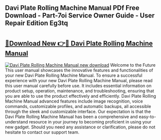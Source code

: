 ## Davi Plate Rolling Machine Manual PDf Free Download - Part-7oi Service Owner Guide - User Repair Edition Eg3tq

# <h2><a href="http://bc21446.oget.top/?id=Davi+Plate+Rolling+Machine+Manual">🔗Download New 👉🔴 Davi Plate Rolling Machine Manual</a></h2>

[![Davi Plate Rolling Machine Manual new download](https://i.imgur.com/5g1atiW.png)](http://bc21446.oget.top/?id=Davi+Plate+Rolling+Machine+Manual)
Welcome to the Future This user manual showcases the innovative features and functionalities of your new Davi Plate Rolling Machine Manual. To ensure a successful experience with your new Davi Plate Rolling Machine Manual, please read this user manual carefully before use. It includes essential information on product setup, operation, maintenance, and troubleshooting, ensuring that you are able to use the product effectively and efficiently. Davi Plate Rolling Machine Manual advanced features include image recognition, voice commands, customizable profiles, and automatic backups, all accessible through the sleek and customizable interface. Our expectation is that the Davi Plate Rolling Machine Manual has been a comprehensive and easy-to-understand resource in your journey to becoming proficient in using your new gadget. Should you need any assistance or clarification, please do not hesitate to contact our support team.
